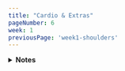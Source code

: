 ```yaml
---
title: "Cardio & Extras"
pageNumber: 6
week: 1
previousPage: 'week1-shoulders'
---
```


<details>
<summary><b>Notes</b></summary>

Well here we are, the end of the week and some people's worst enemy. Don't worry, we're in this boat together - I'm not a fan of MOST versions of cardio. I can tolerate ones that are social, fitness mixed in with an activity, a sport etc.

Firstly I would highly recommend signing up to a local sports team, maybe indoor soccer, basketball or local touch rugby team. These are essentially 'free' cardio because it requires minimal motivation on your end, much less than trying to convince yourself to go on a 30 minute run.

If this isn't possible or it's not your thing I would then say sign up to a local lap pool. It's insanely good for every part of you - breathing, heart-rate, muscle definition, muscle building, weight loss - you name it. Also, for someone who's weary about knee health in old age like myself it's much less taxing on your bones/body than running on concrete for an hour.

Fitness classes are next on my list. Recently, I've been attending Barry's Bootcamp classes here and there and they're insanely good. Like I said with playing sport, it's essentially a 'free' workout because you don't have to motivate yourself (you have a professional trainer yelling at you through a mic for that exact reason!!). If you've signed up/have access to a fitness class then you can sub out the 'Outdoor Jogging' sessions with Fitness Class sessions instead! However, I understand these aren't possible for some people for a variety of reasons hence this is only an option!

Not cardio related but definitely classified as 'other' or 'non-gym'. Recently I've been doing 30-45 minute Pilates classes once/twice a week on Youtube. I find this great for a switch up from my normal routine, also it's fantastic for flexibility, muscle tone (particularly core muscles), muscular control etc - the list goes on!

Hiking and walking aren't as strenuous but are certainly good for the health, and your mental health.

A great addition is also a HIIT (High Intensity Interval Training) park workout. You get to work out outside, ramp up your heart rate and burn body fat all while in a beautiful park/location!

As the weeks progress we will explore all these options together - how exciting!

On Cardio day I'm going to make suggestions based on what I do but I completely understand that not everyone has the same access to facilities as I do (swimming pool, fitness classes etc). Thus, unlike the other days of the program, you do not need to follow this section exactly. If you don't like swimming or aren't signed up to a pool, or if you don't want to fork out money for a fitness class then you don't have to - there are plenty of alternative options available (as listed above). Something as simple as a 30 minute run or long hike with friends will do the same trick (depending on your fitness goals).

<details>
<summary><b>Swim</b></summary>

Tips

- Get into a breathing rhythm - breath out for 3 strokes while underwater then breathe in and repeat, rotating your head (breathing) on both sides of your body

- If you don't breathe out all of the air in your lungs while underwater then this leaves space for half as much air to be inhaled on your breath in, it also leaves a build up of waste gases in your lungs making you feel more out of breath. So relax underwater and breath out all the oxygen in your lungs in a slow and controlled manner 
  
- Extended, long arm movement forward, as your palm hits the water sweep your arm backwards and down so your forearm is vertical underwater

- Pull your arm all the way backwards, don't give up on that stroke once your hand passes your face

- Breathe when your arm is 'recovering' out of the water, so quickly rotate your head for a breath as the arm on that side is out of the water

- Look down and slightly forward and kick with your toes pointed! 

Easy Swim Workout:

Warm-up:

- Swim 4 lengths of freestyle (up and back in a 25m pool) without stopping.

- 45-second rest.
  
Speed and Endurance Set (2 sets of slow up, fast back):

- Swim 1 slow length up the pool, then 1 length back at a comfortable pace.
  
- 45-second rest.
  
- Swim 1 slow length up the pool, then 1 length back at a comfortable pace.
  
- 45-second rest.

Cooldown:

Swim 4 lengths at a relaxed pace to finish.

Intermediate Swim Workout:

Warm-up:

- Swim 10 lengths of freestyle (one length is 25m) without stopping

- 30-second rest
  
Speed and Endurance Set (3 sets of slow up, fast back):

- Swim 1 slow length up the pool, then immediately 1 length back as fast as you can

- 30-second rest

- Swim 1 slow length up the pool, then immediately 1 length back as fast as you can
  
- 30-second rest

- Swim 1 slow length up the pool, then immediately 1 length back as fast as you can
  
- 30-second rest

Cool down:

- Swim 4 lengths at a relaxed pace to finish

Hard Swim Workout:

Warm-up:

- Swim 12 lengths of freestyle (up and back in a 25m pool) without stopping.
  
- 20-second rest.
  
Speed and Endurance Set (3 sets of slow up, fast back):

- Swim 1 slow length up the pool, then immediately 1 length back as fast as you can

- 20-second rest

- Swim 1 slow length up the pool, then immediately 1 length back as fast as you can
  
- 20-second rest

- Swim 1 slow length up the pool, then immediately 1 length back as fast as you can
  
- 20-second rest

Cool down:

- Swim 6 lengths at a relaxed pace to finish

</details>
  
<details>
<summary><b>Alternatives</b></summary>
  
I've listed alternatives below (which will be replacing the swim in following week's cardio sessions) for those of you without lap-pool access.

Online Pilates:

- I recommend Move With Nicole on Youtube:

- [MoveWithNicole](https://www.youtube.com/@MoveWithNicole)

She has great workouts for the whole body, legs, abs, upper body, lower body and stretching - I like to try incorporate minimum one workout per week

Outdoor Jogging:

Warm-up:

- Light dynamic stretching (leg swings, arm circles, etc.) for 5-7 minutes while walking
  
Main Workout:

- Jog at a steady pace for 30 minutes.

- At the 10 minute mark, jog slightly faster for 2 minutes (about a 10% increase in speed)

- Recover by relaxing with 1 minute of easy-paced recovery jogging
  
- At the 20 minute mark, repeat the fast jog for 2 minutes with a 1 minut recovery after
   
Cooldown:

- Slow jog or brisk walk for 5 minutes.
  
- Static stretching for major muscle groups (quads, hamstrings, calves, etc.) for 5-7 minutes.

- Aim for a total workout time of 30-45 mins

HIIT Workout:

[ITEMS REQUIRED]: Water bottle, phone (timer), markers (I use my hat and a water bottle)

Go to your local park (if weather permits) and do the following:

Warm-up:

- Light jog around the park (roughly 3-5 mins)

- Bodyweight squats, arm circles, any stretching you want to include

Workout:

- [Place markers 25m apart, do all your exercises at one marker and use the other as your point of reference for sprints]

- I place my water bottle where I am and hat (or other item) at ~25m away

- x10 push-ups

- x10 jump-squats [Normal body weight squats - jump at the top]

- x20 mountain climbers [lie in a plank position and raise your knee to your chest, repeat 20 times (10 per leg) at a rapid pace]

- x1 25m sprint, 25m jog back to starting position

- 45 second rest

REPEAT 3 TIMES

- x10 burpees [basically a push-up superset with a jump-squat]

- x20 body-weight squats

- Lunge 25m (to your reference point)

- Sprint back
  
- 60 second rest

REPEAT 3 TIMES

Cool-down:

- Go for a well-deserved walk/lap around the park. I like to listen to relaxing music, walk slowly and enjoy mother nature before heading home - well done!!
